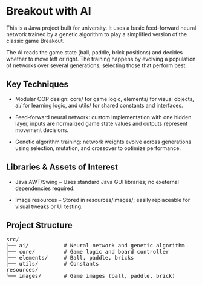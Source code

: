 # Breakout with AI

This is a Java project built for university. It uses a basic feed-forward neural network trained by a genetic algorithm to play a simplified version of the classic game Breakout.

The AI reads the game state (ball, paddle, brick positions) and decides whether to move left or right. The training happens by evolving a population of networks over several generations, selecting those that perform best.

## Key Techniques

- Modular OOP design: core/ for game logic, elements/ for visual objects, ai/ for learning logic, and utils/ for shared constants and interfaces.

- Feed-forward neural network: custom implementation with one hidden layer, inputs are normalized game state values and outputs represent movement decisions.

- Genetic algorithm training: network weights evolve across generations using selection, mutation, and crossover to optimize performance.

 ## Libraries & Assets of Interest

- Java AWT/Swing – Uses standard Java GUI libraries; no exeternal dependencies required.

- Image resources – Stored in resources/images/; easily replaceable for visual tweaks or UI testing.

 ## Project Structure

<pre>src/
├── ai/           # Neural network and genetic algorithm
├── core/         # Game logic and board controller
├── elements/     # Ball, paddle, bricks
├── utils/        # Constants
resources/
└── images/       # Game images (ball, paddle, brick)
</pre>
